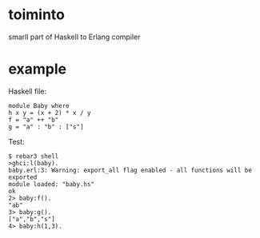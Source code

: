 toiminto
=====

smarll part of Haskell to Erlang compiler

example
==
Haskell file:

    module Baby where
    h x y = (x + 2) * x / y
    f = "a" ++ "b"
    g = "a" : "b" : ["s"]

Test:

    $ rebar3 shell
    >ghci:l(baby).
    baby.erl:3: Warning: export_all flag enabled - all functions will be exported
    module loaded: "baby.hs"
    ok
    2> baby:f().
    "ab"
    3> baby:g().
    ["a","b","s"]
    4> baby:h(1,3).
    
